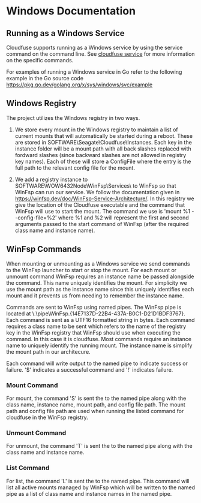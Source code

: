 # Windows Documentation
## Running as a Windows Service

Cloudfuse supports running as a Windows service by using the service command on the command line. See [cloudfuse
service](../../doc/cloudfuse_service.md) for more information on the specific commands.

For examples of running a Windows service in Go refer to the following example in the Go source code
https://pkg.go.dev/golang.org/x/sys/windows/svc/example

## Windows Registry
The project utilizes the Windows registry in two ways.

1) We store every mount in the Windows registry to maintain a list of current mounts that will automatically be started
during a reboot. These are stored in SOFTWARE\Seagate\Cloudfuse\Instances. Each key in the instance folder will be a
mount path with all back slashes replaced with fordward slashes (since backward slashes are not allowed in registry key
names). Each of these will store a ConfigFile where the entry is the full path to the relevant config file for the
mount.

2) We add a registry instance to SOFTWARE\WOW6432Node\WinFsp\Services\ to WinFsp so that WinFsp can run our service. We
follow the documentation given in https://winfsp.dev/doc/WinFsp-Service-Architecture/. In this registry we give the
location of the Cloudfuse executable and the command that WinFsp will use to start the mount. The command we use is
'mount %1 --config-file=%2' where %1 and %2 will represent the first and second arguments passed to the start command of
WinFsp (after the required class name and instance name).

## WinFsp Commands
When mounting or unmounting as a Windows service we send commands to the WinFsp launcher to start or stop the mount. For
each mount or unmount command WinFsp requires an instance name be passed alongside the command. This name uniquely
identifies the mount. For simplicity we use the mount path as the instance name since this uniquely identifies each
mount and it prevents us from needing to remember the instance name.

Commands are sent to WinFsp using named pipes. The WinFsp pipe is located at
\\.\pipe\WinFsp.{14E7137D-22B4-437A-B0C1-D21D1BDF3767}. Each command is sent as a UTF16 formatted string in bytes. Each
command requires a class name to be sent which refers to the name of the registry key in the WinFsp registry that WinFsp
should use when executing the command. In this case it is cloudfuse. Most commands require an instance name to
uniquely identify the running mount. The instance name is simplify the mount path in our architecure.

Each command will write output to the named pipe to indicate success or failure. '$' indicates a successful command and
'!' indicates failure.

### Mount Command
For mount, the command 'S' is sent the to the named pipe along with the class name, instance name, mount path, and
config file path. The mount path and config file path are used when running the listed command for cloudfuse in the
WinFsp registry.

### Unmount Command
For unmount, the command 'T' is sent the to the named pipe along with the class name and instance name.

### List Command
For list, the command 'L' is sent the to the named pipe. This command will list all active mounts managed by WinFsp which
will be written to the named pipe as a list of class name and instance names in the named pipe.